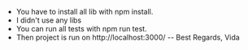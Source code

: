 - You have to install all lib with npm install.
- I didn't use any libs
- You can run all tests with npm run test.
- Then project is run on http://localhost:3000/
-- Best Regards, Vida